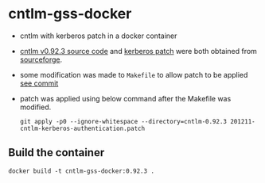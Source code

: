 # cntlm-gss-docker
- cntlm with kerberos patch in a docker container

- [cntlm v0.92.3 source code](https://sourceforge.net/projects/cntlm/files/cntlm/cntlm%200.92.3/) and [kerberos patch](https://sourceforge.net/p/cntlm/feature-requests/_discuss/thread/4a3be422/22d0/attachment/201211-cntlm-kerberos-authentication.patch) were both obtained from [sourceforge](https://sourceforge.net/projects/cntlm).

- some modification was made to `Makefile` to allow patch to be applied [see commit](ae4cb8d61607bcd308d9932d14c1d20ad55abc01)

- patch was applied using below command after the Makefile was modified.
    ```
    git apply -p0 --ignore-whitespace --directory=cntlm-0.92.3 201211-cntlm-kerberos-authentication.patch 
    ```

## Build the container
```
docker build -t cntlm-gss-docker:0.92.3 .
```